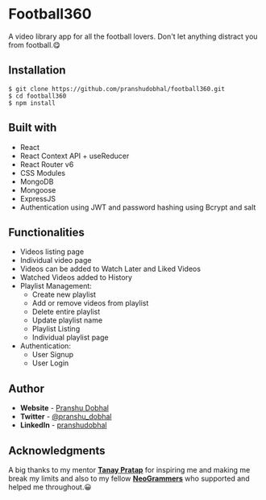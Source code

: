 # Football360

A video library app for all the football lovers. Don't let anything distract you from football.😋

## **Installation**

```
$ git clone https://github.com/pranshudobhal/football360.git
$ cd football360
$ npm install
```

## **Built with**

- React
- React Context API + useReducer
- React Router v6
- CSS Modules
- MongoDB
- Mongoose
- ExpressJS
- Authentication using JWT and password hashing using Bcrypt and salt

## **Functionalities**

- Videos listing page
- Individual video page
- Videos can be added to Watch Later and Liked Videos
- Watched Videos added to History
- Playlist Management:
    - Create new playlist
    - Add or remove videos from playlist
    - Delete entire playlist
    - Update playlist name
    - Playlist Listing
    - Individual playlist page
- Authentication:
    - User Signup
    - User Login

## **Author**

- **Website** - [Pranshu Dobhal](https://pranshudobhal.netlify.app/)
- **Twitter** - [@pranshu_dobhal](https://twitter.com/pranshu_dobhal)
- **LinkedIn** - [pranshudobhal](https://www.linkedin.com/in/pranshudobhal/)

## **Acknowledgments**

A big thanks to my mentor **[Tanay Pratap](https://twitter.com/tanaypratap)** for inspiring me and making me break my limits and also to my fellow **[NeoGrammers](https://twitter.com/neogcamp)** who supported and helped me throughout.😀
